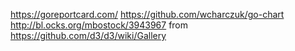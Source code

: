 https://goreportcard.com/
https://github.com/wcharczuk/go-chart
http://bl.ocks.org/mbostock/3943967 from https://github.com/d3/d3/wiki/Gallery

